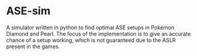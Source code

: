 # ASE-sim
A simulator written in python to find optimal ASE setups in Pokémon Diamond and Pearl. The focus of the implementation is to give an accurate chance of a setup working, which is not guaranteed due to the ASLR present in the games.
